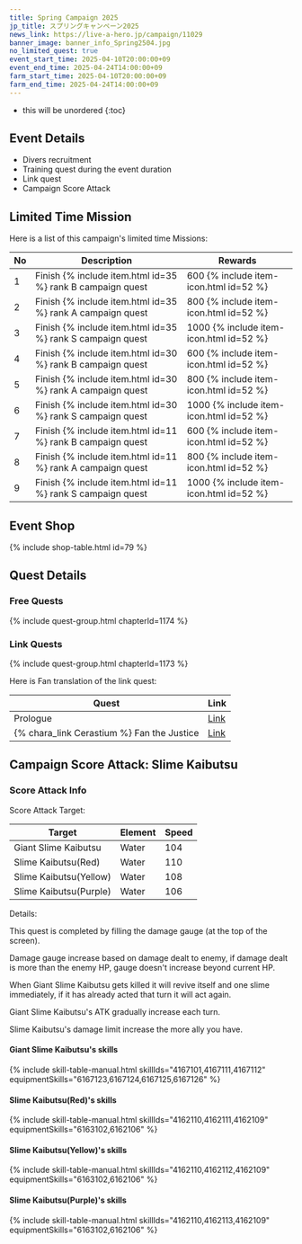 ```yaml
---
title: Spring Campaign 2025
jp_title: スプリングキャンペーン2025
news_link: https://live-a-hero.jp/campaign/11029
banner_image: banner_info_Spring2504.jpg
no_limited_quest: true
event_start_time: 2025-04-10T20:00:00+09
event_end_time: 2025-04-24T14:00:00+09
farm_start_time: 2025-04-10T20:00:00+09
farm_end_time: 2025-04-24T14:00:00+09
---
```


* this will be unordered
{:toc}

## Event Details

- Divers recruitment
- Training quest during the event duration
- Link quest
- Campaign Score Attack

## Limited Time Mission

Here is a list of this campaign's limited time Missions:

| No | Description | Rewards |
|----|-----------------------------------------------------------|----------------|
| 1  | Finish {% include item.html id=35 %} rank B campaign quest | 600 {% include item-icon.html id=52 %} |
| 2  | Finish {% include item.html id=35 %} rank A campaign quest | 800 {% include item-icon.html id=52 %} |
| 3  | Finish {% include item.html id=35 %} rank S campaign quest | 1000 {% include item-icon.html id=52 %} |
| 4  | Finish {% include item.html id=30 %} rank B campaign quest | 600 {% include item-icon.html id=52 %} |
| 5  | Finish {% include item.html id=30 %} rank A campaign quest | 800 {% include item-icon.html id=52 %} |
| 6  | Finish {% include item.html id=30 %} rank S campaign quest | 1000 {% include item-icon.html id=52 %} |
| 7  | Finish {% include item.html id=11 %} rank B campaign quest | 600 {% include item-icon.html id=52 %} |
| 8  | Finish {% include item.html id=11 %} rank A campaign quest | 800 {% include item-icon.html id=52 %} |
| 9  | Finish {% include item.html id=11 %} rank S campaign quest | 1000 {% include item-icon.html id=52 %} |

## Event Shop

{% include shop-table.html id=79 %}

## Quest Details

### Free Quests

{% include quest-group.html chapterId=1174 %}

### Link Quests

{% include quest-group.html chapterId=1173 %}

Here is Fan translation of the link quest:

| Quest  | Link                                     |
|---------|---------------------------------------------|
|Prologue|[Link](https://docs.google.com/spreadsheets/d/e/2PACX-1vTHY3BWSh2ak0ScUZMa9XHAFaY4rVMJKcQ0XSLGUvX9LD9PYYITlltl9l3Ws4lm9jgnAmBHJ57jebQV/pubhtml)|
|{% chara_link Cerastium %} Fan the Justice |[Link](https://docs.google.com/spreadsheets/d/e/2PACX-1vTHY3BWSh2ak0ScUZMa9XHAFaY4rVMJKcQ0XSLGUvX9LD9PYYITlltl9l3Ws4lm9jgnAmBHJ57jebQV/pubhtml)|

## Campaign Score Attack: Slime Kaibutsu

### Score Attack Info

Score Attack Target: 

| Target  | Element                                     | Speed     |
|---------|---------------------------------------------|----------------|
|Giant Slime Kaibutsu|Water|104|
|Slime Kaibutsu(Red)|Water|110|
|Slime Kaibutsu(Yellow)|Water|108|
|Slime Kaibutsu(Purple)|Water|106|

Details:

This quest is completed by filling the damage gauge (at the top of the screen).

Damage gauge increase based on damage dealt to enemy, if damage dealt is more than the enemy HP, gauge doesn't increase beyond current HP.

When Giant Slime Kaibutsu gets killed it will revive itself and one slime immediately, if it has already acted that turn it will act again.

Giant Slime Kaibutsu's ATK gradually increase each turn.

Slime Kaibutsu's damage limit increase the more ally you have.

#### Giant Slime Kaibutsu's skills

{% include skill-table-manual.html skillIds="4167101,4167111,4167112" equipmentSkills="6167123,6167124,6167125,6167126" %}

#### Slime Kaibutsu(Red)'s skills

{% include skill-table-manual.html skillIds="4162110,4162111,4162109" equipmentSkills="6163102,6162106" %}

#### Slime Kaibutsu(Yellow)'s skills

{% include skill-table-manual.html skillIds="4162110,4162112,4162109" equipmentSkills="6163102,6162106" %}

#### Slime Kaibutsu(Purple)'s skills

{% include skill-table-manual.html skillIds="4162110,4162113,4162109" equipmentSkills="6163102,6162106" %}
